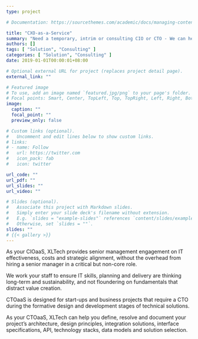 ```yaml
---
type: project

# Documentation: https://sourcethemes.com/academic/docs/managing-content/

title: "CXO-as-a-Service"
summary: "Need a temporary, intrim or consulting CIO or CTO - We can help"
authors: []
tags: [ "Solution", "Consulting" ]
categories: [ "Solution", "Consulting" ]
date: 2019-01-01T00:00:01+08:00

# Optional external URL for project (replaces project detail page).
external_link: ""

# Featured image
# To use, add an image named `featured.jpg/png` to your page's folder.
# Focal points: Smart, Center, TopLeft, Top, TopRight, Left, Right, BottomLeft, Bottom, BottomRight.
image:
  caption: ""
  focal_point: ""
  preview_only: false

# Custom links (optional).
#   Uncomment and edit lines below to show custom links.
# links:
# - name: Follow
#   url: https://twitter.com
#   icon_pack: fab
#   icon: twitter

url_code: ""
url_pdf: ""
url_slides: ""
url_video: ""

# Slides (optional).
#   Associate this project with Markdown slides.
#   Simply enter your slide deck's filename without extension.
#   E.g. `slides = "example-slides"` references `content/slides/example-slides.md`.
#   Otherwise, set `slides = ""`.
slides: ""
# {{< gallery >}}
---
```

As your CIOaaS, XLTech provides senior management engagement on IT effectiveness, costs and strategic alignment, without the overhead from hiring a senior manager in a critical but non-core role.

We work your staff to ensure IT skills, planning and delivery are thinking long-term and sustainability, and not floundering on fundamentals that distract value creation.

CTOaaS is designed for start-ups and business projects that require a CTO during the formative design and development stages of technical solutions.

As your CTOaaS, XLTech can help you define, resolve and document your project’s architecture, design principles, integration solutions, interface specifications, API, technology stacks, data models and solution selection.

